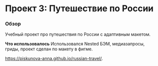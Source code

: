 # Проект 3: Путешествие по России

### Обзор
Учебный проект про путешествия по России с адаптивным макетом.

**Что использовалось**
Использовался Nested БЭМ, медиазапросы, гриды, проект сделан по макету в фигме.

https://piskunova-anna.github.io/russian-travel/.